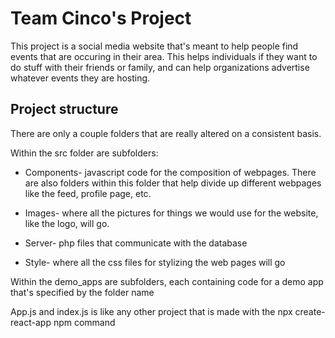 # Team Cinco's Project
This project is a social media website that's meant to help people find events that are occuring in their area. This helps individuals if they want to do stuff with their friends or family, and can help organizations advertise whatever events they are hosting.

## Project structure
There are only a couple folders that are really altered on a consistent basis. 

Within the src folder are subfolders:

* Components- javascript code for the composition of webpages. There are also folders within this folder that help divide up different webpages like the feed, profile page, etc.

* Images- where all the pictures for things we would use for the website, like the logo, will go.

* Server- php files that communicate with the database

* Style- where all the css files for stylizing the web pages will go

Within the demo_apps are subfolders, each containing code for a demo app that's specified by the folder name

App.js and index.js is like any other project that is made with the npx create-react-app npm command